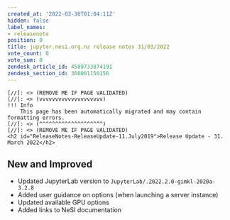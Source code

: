 ```yaml
---
created_at: '2022-03-30T01:04:11Z'
hidden: false
label_names:
- releasenote
position: 0
title: jupyter.nesi.org.nz release notes 31/03/2022
vote_count: 0
vote_sum: 0
zendesk_article_id: 4589733874191
zendesk_section_id: 360001150156
---
```



    [//]: <> (REMOVE ME IF PAGE VALIDATED)
    [//]: <> (vvvvvvvvvvvvvvvvvvvv)
    !!! Info
        This page has been automatically migrated and may contain formatting errors.
    [//]: <> (^^^^^^^^^^^^^^^^^^^^)
    [//]: <> (REMOVE ME IF PAGE VALIDATED)
    <h2 id="ReleaseNotes-ReleaseUpdate-11.July2019">Release Update - 31. March 2022</h2>
<h2 id="ReleaseNotes-NewandImproved">New and Improved</h2>
<ul>
<li data-stringify-indent="0" data-stringify-border="0">Updated JupyterLab version to<span> </span><code class="c-mrkdwn__code" data-stringify-type="code">JupyterLab/.2022.2.0-gimkl-2020a-3.2.8</code>
</li>
<li data-stringify-indent="0" data-stringify-border="0">Added user guidance on options (when launching a server instance)</li>
<li>Updated available GPU options</li>
<li data-stringify-indent="0" data-stringify-border="0">Added links to NeSI documentation</li>
</ul>